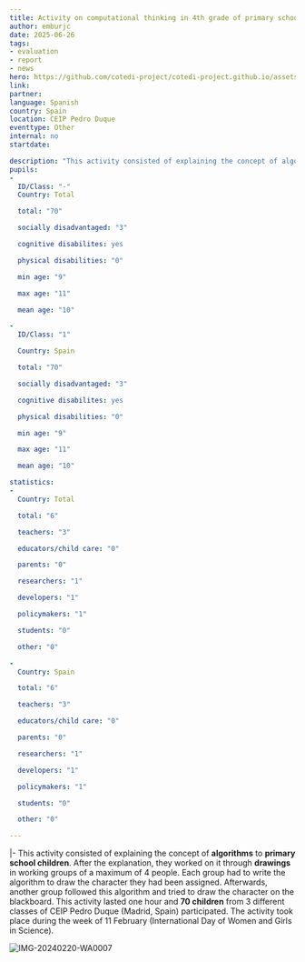 ```yaml
---
title: Activity on computational thinking in 4th grade of primary school
author: emburjc
date: 2025-06-26
tags: 
- evaluation
- report
- news
hero: https://github.com/cotedi-project/cotedi-project.github.io/assets/85990345/91c4d129-dc3c-4c17-9af0-848b6550a521
link: 
partner: 
language: Spanish
country: Spain
location: CEIP Pedro Duque
eventtype: Other
internal: no
startdate: 

description: "This activity consisted of explaining the concept of algorithms to primary school children. After the explanation, they worked on it through drawings in working groups of a maximum of 4 people."
pupils: 
- 
  ID/Class: "-"
  Country: Total

  total: "70"

  socially disadvantaged: "3"

  cognitive disabilites: yes

  physical disabilities: "0"

  min age: "9"

  max age: "11"

  mean age: "10"

- 
  ID/Class: "1"

  Country: Spain

  total: "70"

  socially disadvantaged: "3"

  cognitive disabilites: yes

  physical disabilities: "0"

  min age: "9"

  max age: "11"

  mean age: "10"

statistics: 
- 
  Country: Total

  total: "6"

  teachers: "3"

  educators/child care: "0"

  parents: "0"

  researchers: "1"

  developers: "1"

  policymakers: "1"

  students: "0"

  other: "0"

- 
  Country: Spain

  total: "6"

  teachers: "3"

  educators/child care: "0"

  parents: "0"

  researchers: "1"

  developers: "1"

  policymakers: "1"

  students: "0"

  other: "0"

---
```


|-
This activity consisted of explaining the concept of **algorithms** to **primary school children**. After the explanation, they worked on it through **drawings** in working groups of a maximum of 4 people. Each group had to write the algorithm to draw the character they had been assigned. Afterwards, another group followed this algorithm and tried to draw the character on the blackboard.
This activity lasted one hour and **70 children** from 3 different classes of CEIP Pedro Duque (Madrid, Spain) participated. 
The activity took place during the week of 11 February (International Day of Women and Girls in Science).

![IMG-20240220-WA0007](https://github.com/cotedi-project/cotedi-project.github.io/assets/85990345/b0808cf2-990d-41de-982f-5d5e5ad7d4d5)

